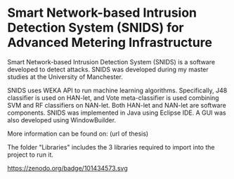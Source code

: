 # Smart Network-based Intrusion Detection System (SNIDS) for Advanced Metering Infrastructure
Smart Network-based Intrusion Detection System (SNIDS) is a software developed to detect attacks. SNIDS was developed during my master studies at the University of Manchester.

SNIDS uses WEKA API to run machine learning algorithms. Specifically, J48 classifier is used on HAN-let, and Vote meta-classifier is used combining SVM and RF classifiers on NAN-let. Both HAN-let and NAN-let are software components.
SNIDS was implemented in Java using Eclipse IDE. A GUI was also developed using WindowBuilder.

More information can be found on: (url of thesis)

The folder "Libraries" includes the 3 libraries required to import into the project to run it.

https://zenodo.org/badge/101434573.svg
